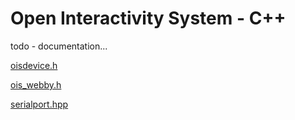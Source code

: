 # Open Interactivity System - C++

todo - documentation...

[oisdevice.h](oisdevice.h)

[ois_webby.h](ois_webby.h)

[serialport.hpp](serialport.hpp)